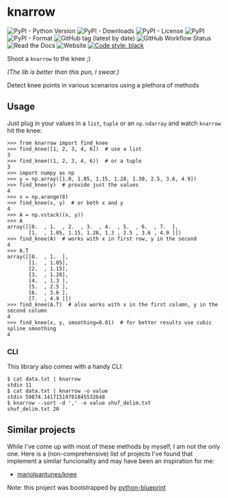 # knarrow
![PyPI - Python Version](https://img.shields.io/pypi/pyversions/knarrow)
![PyPI - Downloads](https://img.shields.io/pypi/dm/knarrow)
![PyPI - License](https://img.shields.io/pypi/l/knarrow)
![PyPI](https://img.shields.io/pypi/v/knarrow)
![PyPI - Format](https://img.shields.io/pypi/format/knarrow)
![GitHub tag (latest by date)](https://img.shields.io/github/v/tag/InCogNiTo124/knarrow)
![GitHub Workflow Status](https://img.shields.io/github/actions/workflow/status/InCogNiTo124/knarrow/lint-and-test.yml&branch=master)
![Read the Docs](https://img.shields.io/readthedocs/knarrow)
![Website](https://img.shields.io/website?url=https%3A%2F%2Fknarrow.readthedocs.org)
[![Code style: black](https://img.shields.io/badge/code%20style-black-000000.svg)](https://github.com/psf/black)

Shoot a `knarrow` to the knee ;)

_(The lib is better than this pun, I swear.)_

Detect knee points in various scenarios using a plethora of methods


## Usage
Just plug in your values in a `list`, `tuple` or an `np.ndarray` and watch `knarrow` hit the knee:

```pycon
>>> from knarrow import find_knee
>>> find_knee([1, 2, 3, 4, 6])  # use a list
3
>>> find_knee((1, 2, 3, 4, 6))  # or a tuple
3
>>> import numpy as np
>>> y = np.array([1.0, 1.05, 1.15, 1.28, 1.30, 2.5, 3.6, 4.9])
>>> find_knee(y)  # provide just the values
4
>>> x = np.arange(8)
>>> find_knee(x, y)  # or both x and y
4
>>> A = np.vstack((x, y))
>>> A
array([[0.  , 1.  , 2.  , 3.  , 4.  , 5.  , 6.  , 7.  ],
       [1.  , 1.05, 1.15, 1.28, 1.3 , 2.5 , 3.6 , 4.9 ]])
>>> find_knee(A)  # works with x in first row, y in the second
4
>>> A.T
array([[0.  , 1.  ],
       [1.  , 1.05],
       [2.  , 1.15],
       [3.  , 1.28],
       [4.  , 1.3 ],
       [5.  , 2.5 ],
       [6.  , 3.6 ],
       [7.  , 4.9 ]])
>>> find_knee(A.T)  # also works with x in the first column, y in the second column
4
>>> find_knee(x, y, smoothing=0.01)  # for better results use cubic spline smoothing
4
```

### CLI
This library also comes with a handy CLI:
```shell
$ cat data.txt | knarrow
stdin 11
$ cat data.txt | knarrow -o value
stdin 59874.14171519781845532648
$ knarrow --sort -d ',' -o value shuf_delim.txt
shuf_delim.txt 20
```

## Similar projects

While I've come up with most of these methods by myself, I am not the only one. Here is a (non-comprehensive) list of projects I've found that implement a similar funcionality and may have been an inspiration for me:
- [mariolpantunes/knee](https://github.com/mariolpantunes/knee)

Note: this project was bootstrapped by [python-blueprint](https://github.com/johnthagen/python-blueprint)
